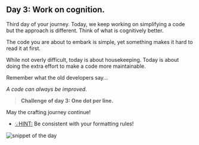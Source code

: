 ## Day 3: Work on cognition.

Third day of your journey. Today, we keep working on simplifying a code but
the approach is different. Think of what is cognitively better.

The code you are about to embark is simple, yet something makes it hard to 
read it at first.

While not overly difficult, today is about housekeeping. Today is about
doing the extra effort to make a code more maintainable.

Remember what the old developers say...

_A code can always be improved._

>**Challenge of day 3: One dot per line.**

May the crafting journey continue!

- <u>💡HINT:</u> Be consistent with your formatting rules!

![snippet of the day](snippet.png)